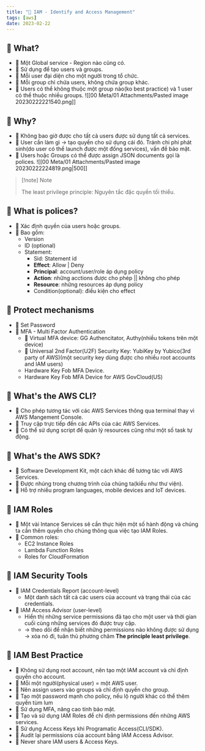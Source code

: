```yaml
---
title: "🌱 IAM - Identify and Access Management"
tags: [aws]
date: 2023-02-22
---
```


## 🌿 What?
- 🌱 Một Global service - Region nào cũng có.
- 🌱 Sử dụng để tạo users và groups.
- 🌱 Mỗi user đại diện cho một người trong tổ chức.
- 🌱 Mỗi group chỉ chứa users, không chứa group khác.
- 🌱 Users có thể không thuộc một group nào(ko best practice) và 1 user có thể thuộc nhiều groups.
![[00 Meta/01 Attachments/Pasted image 20230222221540.png]]

## 🌿 Why?
- 🌱 Không bao giờ được cho tất cả users được sử dụng tất cả services. 
- 🌱 User cần làm gì -> tạo quyền cho sử dụng cái đó. Tránh chi phí phát sinh(do user có thể launch được một đống services), vấn đề bảo mật. 
- 🌱 Users hoặc Groups có thể được assign JSON documents gọi là polices.
	![[00 Meta/01 Attachments/Pasted image 20230222224819.png|500]]

> [!note] Note
> 
> The least privilege principle: Nguyên tắc đặc quyền tối thiểu.

## 🌿 What is polices?
- 🌱 Xác định quyền của users hoặc groups.
- 🌱 Bao gồm:
	- Version
	- ID (optional)
	- Statement:
		- Sid: Statement id
		- **Effect**: Allow | Deny
		- **Principal**: account/user/role áp dụng policy
		- **Action**: những acctions được cho phép || không cho phép
		- **Resource**: những resources áp dụng policy 
		- Condition(optional): điều kiện cho effect

## 🌿 Protect mechanisms
- 🌱 Set Password
- 🌱 MFA - Multi Factor Authentication
	- 📳 Virtual MFA device: GG Authencitator, Authy(nhiều tokens trên một device)
	- 🔑 Universal 2nd Factor(U2F) Security Key: YubiKey by Yubico(3rd party of AWS)(một security key dùng được cho nhiều root accounts and IAM users)
	- Hardware Key Fob MFA  Device.
	- Hardware Key Fob MFA Device for AWS GovCloud(US)

## 🌿 What's the AWS CLI?
- 🌱 Cho phép tương tác với các AWS Services thông qua terminal thay vì AWS Mangement Console.
- 🌱 Truy cập trực tiếp đến các APIs của các AWS Services.
- 🌱 Có thể sử dụng script để quản lý resources cũng như một số task tự động.

## 🌿 What's the AWS SDK?
- 🌱 Software Development Kit, một cách khác để tương tác với AWS Services.
- 🌱 Được nhúng trong chương trình của chúng ta(kiểu như thư viện).
- 🌱 Hỗ trợ nhiều program languages, mobile devices and IoT devices.


## 🌿 IAM Roles
- 🌱 Một vài Intance Services sẽ cần thực hiện một số hành động và chúng ta cần thêm quyền cho chúng thông qua việc tạo IAM Roles.
- 🌱 Common roles:
	- EC2 Instance Roles
	- Lambda Function Roles
	- Roles for CloudFormation

## 🌿 IAM Security Tools
- 🌱 IAM Credentials Report (account-level)
	-  Một danh sách tất cả các users của account và trạng thái của các credentials.
- 🌱 IAM Access Advisor (user-level)
	- Hiển thị những service permissions đã tạo cho một user và thời gian cuối cùng những services đó được truy cập.
	- -> theo dõi để nhận biết những permissions nào không được sử dụng -> xóa nó đi, tuân thủ phương châm **The principle least privilege**.

## 🌿 IAM Best Practice
- 🌱 Không sử dụng root account, nên tạo một IAM account và chỉ định quyền cho account.
- 🌱 Mỗi một người(physical user) = một AWS user. 
- 🌱 Nên assign users vào groups và chỉ định quyền cho group.
- 🌱 Tạo một password mạnh cho policy, nếu lộ người khác có thể thêm quyền tùm lum 
- 🌱 Sử dụng MFA, nâng cao tính bảo mật.
- 🌱 Tạo và sử dụng IAM Roles để chỉ định permissions đến những AWS services.
- 🌱 Sử dụng Access Keys khi Programatic Access(CLI/SDK).
- 🌱 Audit lại permissions của account bằng IAM Access Advisor.
- 🌱 Never share IAM users & Access Keys.